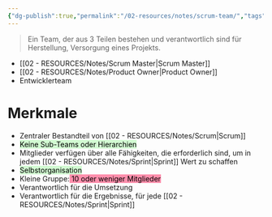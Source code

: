 ```yaml
---
{"dg-publish":true,"permalink":"/02-resources/notes/scrum-team/","tags":["projektmanagement/vorgehensmodell/agile"],"updated":"2024-11-24T19:32:08.000+01:00"}
---
```


>Ein Team, der aus 3 Teilen bestehen und verantwortlich sind für Herstellung, Versorgung eines Projekts.

- [[02 - RESOURCES/Notes/Scrum Master\|Scrum Master]]
- [[02 - RESOURCES/Notes/Product Owner\|Product Owner]]
- Entwicklerteam

# Merkmale
- Zentraler Bestandteil von [[02 - RESOURCES/Notes/Scrum\|Scrum]]
- <mark style="background: #BBFABBA6;">Keine Sub-Teams oder Hierarchien</mark>
- Mitglieder verfügen über alle Fähigkeiten, die erforderlich sind, um in jedem [[02 - RESOURCES/Notes/Sprint\|Sprint]] Wert zu schaffen
- <mark style="background: #BBFABBA6;">Selbstorganisation</mark>
- Kleine Gruppe:<mark style="background: #FF5582A6;"> 10 oder weniger Mitglieder</mark>
- Verantwortlich für die Umsetzung
- Verantwortlich für die Ergebnisse, für jede [[02 - RESOURCES/Notes/Sprint\|Sprint]]